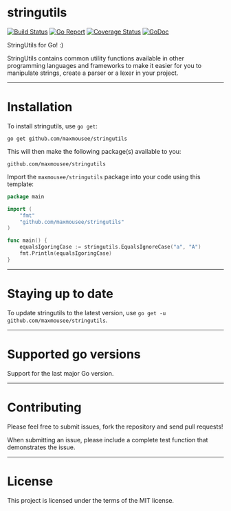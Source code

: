 # stringutils

[![Build Status](https://travis-ci.com/maxmousee/stringutils.svg?branch=master)](https://travis-ci.org/maxmousee/stringutils)
[![Go Report](https://goreportcard.com/badge/github.com/maxmousee/stringutils)](https://goreportcard.com/report/github.com/maxmousee/stringutils)
[![Coverage Status](https://coveralls.io/repos/github/maxmousee/stringutils/badge.svg?branch=master)](https://coveralls.io/github/maxmousee/stringutils?branch=master)
[![GoDoc](https://godoc.org/github.com/maxmousee/stringutils?status.svg)](https://godoc.org/github.com/maxmousee/stringutils)

StringUtils for Go! :) 

StringUtils contains common utility functions available in other programming languages and frameworks
to make it easier for you to manipulate strings, create a parser or a lexer in your project.

------

Installation
============

To install stringutils, use `go get`:

    go get github.com/maxmousee/stringutils

This will then make the following package(s) available to you:

    github.com/maxmousee/stringutils

Import the `maxmousee/stringutils` package into your code using this template:

```go
package main

import (
	"fmt"
	"github.com/maxmousee/stringutils"
)

func main() {
	equalsIgoringCase := stringutils.EqualsIgnoreCase("a", "A")
	fmt.Println(equalsIgoringCase)
}
```

------

Staying up to date
==================

To update stringutils to the latest version, use `go get -u github.com/maxmousee/stringutils`.

------

Supported go versions
==================

Support for the last major Go version.

------

Contributing
============

Please feel free to submit issues, fork the repository and send pull requests!

When submitting an issue, please include a complete test function that demonstrates the issue.


------

License
=======

This project is licensed under the terms of the MIT license.